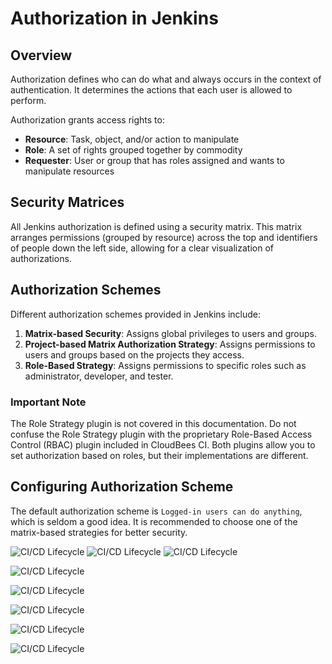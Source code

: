 # Authorization in Jenkins

## Overview

Authorization defines who can do what and always occurs in the context of authentication. It determines the actions that each user is allowed to perform.

Authorization grants access rights to:

- **Resource**: Task, object, and/or action to manipulate
- **Role**: A set of rights grouped together by commodity
- **Requester**: User or group that has roles assigned and wants to manipulate resources

## Security Matrices

All Jenkins authorization is defined using a security matrix. This matrix arranges permissions (grouped by resource) across the top and identifiers of people down the left side, allowing for a clear visualization of authorizations.

## Authorization Schemes

Different authorization schemes provided in Jenkins include:

1. **Matrix-based Security**: Assigns global privileges to users and groups.
2. **Project-based Matrix Authorization Strategy**: Assigns permissions to users and groups based on the projects they access.
3. **Role-Based Strategy**: Assigns permissions to specific roles such as administrator, developer, and tester.

### Important Note

The Role Strategy plugin is not covered in this documentation. Do not confuse the Role Strategy plugin with the proprietary Role-Based Access Control (RBAC) plugin included in CloudBees CI. Both plugins allow you to set authorization based on roles, but their implementations are different.

## Configuring Authorization Scheme

The default authorization scheme is `Logged-in users can do anything`, which is seldom a good idea. It is recommended to choose one of the matrix-based strategies for better security.



![CI/CD Lifecycle](../Image/image14.png)
![CI/CD Lifecycle](../Image/image1.png)
![CI/CD Lifecycle](../Image/image15.png)

![CI/CD Lifecycle](../Image/image16.png)

![CI/CD Lifecycle](../Image/image17.png)

![CI/CD Lifecycle](../Image/image18.png)

![CI/CD Lifecycle](../Image/image19.png)

![CI/CD Lifecycle](../Image/image20.png)
